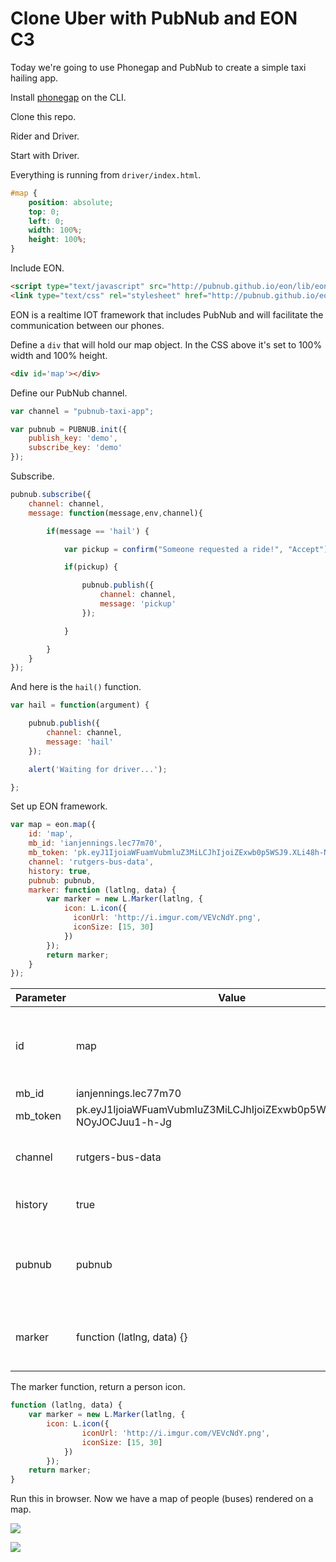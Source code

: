 # Clone Uber with PubNub and EON C3

Today we're going to use Phonegap and PubNub to create a simple taxi hailing app.

Install [phonegap](https://www.npmjs.com/package/phonegap) on the CLI.

Clone this repo.

Rider and Driver.

Start with Driver.

Everything is running from ```driver/index.html```.

```css
#map {
    position: absolute;
    top: 0;
    left: 0;
    width: 100%;
    height: 100%;
}
```

Include EON.

```html
<script type="text/javascript" src="http://pubnub.github.io/eon/lib/eon.js"></script>
<link type="text/css" rel="stylesheet" href="http://pubnub.github.io/eon/lib/eon.css" />
```

EON is a realtime IOT framework that includes PubNub and will facilitate the communication between our phones.

Define a ```div``` that will hold our map object. In the CSS above it's set to 100% width and 100% height.

```html
<div id='map'></div>
```

Define our PubNub channel.

```js
var channel = "pubnub-taxi-app";

var pubnub = PUBNUB.init({
    publish_key: 'demo',
    subscribe_key: 'demo'
});
```

Subscribe.

```js
pubnub.subscribe({
    channel: channel,
    message: function(message,env,channel){

        if(message == 'hail') {

            var pickup = confirm("Someone requested a ride!", "Accept");

            if(pickup) {

                pubnub.publish({
                    channel: channel,
                    message: 'pickup'
                });

            }

        }
    }
});
```

And here is the ```hail()``` function.

```js
var hail = function(argument) {

    pubnub.publish({
        channel: channel,
        message: 'hail'
    });

    alert('Waiting for driver...');

};
```

Set up EON framework. 

```js
var map = eon.map({
    id: 'map',
    mb_id: 'ianjennings.lec77m70',
    mb_token: 'pk.eyJ1IjoiaWFuamVubmluZ3MiLCJhIjoiZExwb0p5WSJ9.XLi48h-NOyJOCJuu1-h-Jg',
    channel: 'rutgers-bus-data',
    history: true,
    pubnub: pubnub,
    marker: function (latlng, data) {
        var marker = new L.Marker(latlng, { 
            icon: L.icon({
              iconUrl: 'http://i.imgur.com/VEVcNdY.png',
              iconSize: [15, 30]
            })
        });
        return marker;
    }
});
```

| Parameter | Value | Explanation   |
|-----------|-------|---------------|
| id | map | Id of the DOM element in which the map will be rendered. |
| mb_id | ianjennings.lec77m70 | Mapbox ID |
| mb_token | pk.eyJ1IjoiaWFuamVubmluZ3MiLCJhIjoiZExwb0p5WSJ9.XLi48h-NOyJOCJuu1-h-Jg | Mapbox Token |
| channel | rutgers-bus-data | PubNub channel to monitor drivers | 
| history | true | Restore old PubNub data | 
| pubnub | pubnub | Serve the same pubnub object we use above into EON |
| marker | function (latlng, data) {} | A function that allows us to create dynamic markers |

The marker function, return a person icon.

```js
function (latlng, data) {
    var marker = new L.Marker(latlng, { 
        icon: L.icon({
                iconUrl: 'http://i.imgur.com/VEVcNdY.png',
                iconSize: [15, 30]
            })
        });
    return marker;
}
```

Run this in browser. Now we have a map of people (buses) rendered on a map.

![](http://www.pubnub.com/developers/connected-car/images/bae45509.location-tracking.png)

![](http://i.imgur.com/AADA3Sg.gif)

